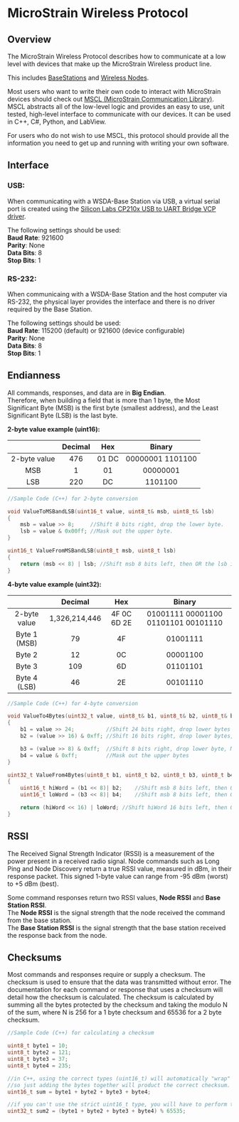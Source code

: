 # MicroStrain Wireless Protocol


## Overview

The MicroStrain Wireless Protocol describes how to communicate at a low level with devices that make up the MicroStrain Wireless product line.

This includes [BaseStations](http://www.microstrain.com/wireless/gateways) and [Wireless Nodes](http://www.microstrain.com/wireless/sensors).

Most users who want to write their own code to interact with MicroStrain devices should check out [MSCL (MicroStrain Communication Library)](http://lord-microstrain.github.io/MSCL/). MSCL abstracts all of the low-level logic and provides an easy to use, unit tested, high-level interface to communicate with our devices. It can be used in C++, C#, Python, and LabView.

For users who do not wish to use MSCL, this protocol should provide all the information you need to get up and running with writing your own software.

## Interface

### USB:
When communicating with a WSDA-Base Station via USB, a virtual serial port is created using the [Silicon Labs CP210x USB to UART Bridge VCP driver](https://www.silabs.com/products/mcu/Pages/USBtoUARTBridgeVCPDrivers.aspx).

The following settings should be used:
<br>**Baud Rate**: 921600
<br>**Parity**: None
<br>**Data Bits**: 8
<br>**Stop Bits**: 1

### RS-232:
When communicaing with a WSDA-Base Station and the host computer via RS-232, the physical layer provides the interface and there is no driver required by the Base Station.

The following settings should be used:
<br>**Baud Rate**: 115200 (default) or 921600 (device configurable)
<br>**Parity**: None
<br>**Data Bits**: 8
<br>**Stop Bits**: 1

## Endianness

All commands, responses, and data are in **Big Endian**.<br>
Therefore, when building a field that is more than 1 byte, the Most Significant Byte (MSB) is the first byte (smallest address), and the Least Significant Byte (LSB) is the last byte.

**2-byte value example (uint16):**

|            | Decimal   | Hex     | Binary |
| :----------:   | :-------: | :-----: | :-----------------: |
| 2-byte value   | 476       | 01 DC   | 00000001 1101100 |
| MSB            | 1         | 01      | 00000001 |
| LSB            | 220       | DC      | 1101100 |


```cpp
//Sample Code (C++) for 2-byte conversion

void ValueToMSBandLSB(uint16_t value, uint8_t& msb, uint8_t& lsb)
{
    msb = value >> 8;     //Shift 8 bits right, drop the lower byte.
    lsb = value & 0x00ff; //Mask out the upper byte.
}

uint16_t ValueFromMSBandLSB(uint8_t msb, uint8_t lsb)
{
    return (msb << 8) | lsb; //Shift msb 8 bits left, then OR the lsb in.
}
```

**4-byte value example (uint32):**

|            | Decimal       | Hex         | Binary 
|:----------:|:-------------:|:-----------:|:-----------------:
|2-byte value| 1,326,214,446 | 4F 0C 6D 2E | 01001111 00001100 01101101 00101110
|Byte 1 (MSB)| 79            | 4F          | 01001111
|Byte 2      | 12            | 0C          | 00001100
|Byte 3      | 109           | 6D          | 01101101
|Byte 4 (LSB)| 46            | 2E          | 00101110

```cpp
//Sample Code (C++) for 4-byte conversion

void ValueTo4Bytes(uint32_t value, uint8_t& b1, uint8_t& b2, uint8_t& b3, uint8_t& b4)
{
    b1 = value >> 24;          //Shift 24 bits right, drop lower bytes
    b2 = (value >> 16) & 0xff; //Shift 16 bits right, drop lower bytes, Mask out the upper bytes

    b3 = (value >> 8) & 0xff;  //Shift 8 bits right, drop lower byte, Mask out the upper bytes
    b4 = value & 0xff;         //Mask out the upper bytes
}

uint32_t ValueFrom4Bytes(uint8_t b1, uint8_t b2, uint8_t b3, uint8_t b4)
{
    uint16_t hiWord = (b1 << 8)| b2;    //Shift msb 8 bits left, then OR the lsb in.
    uint16_t loWord = (b3 << 8)| b4;    //Shift msb 8 bits left, then OR the lsb in.

    return (hiWord << 16) | loWord; //Shift hiWord 16 bits left, then OR the loWord in.
}
```
## RSSI

The Received Signal Strength Indicator (RSSI) is a measurement of the power present in a received radio signal.  Node commands such as Long Ping and Node Discovery return a true RSSI value, measured in dBm, in their response packet.  This signed 1-byte value can range from -95 dBm (worst) to +5 dBm (best). 

Some command responses return two RSSI values, **Node RSSI** and **Base Station RSSI**.<br>
The **Node RSSI** is the signal strength that the node received the command from the base station.<br>
The **Base Station RSSI** is the signal strength that the base station received the response back from the node.

## Checksums

Most commands and responses require or supply a checksum.  The checksum is used to ensure that the data was transmitted without error.  The documentation for each command or response that uses a checksum will detail how the checksum is calculated.  The checksum is calculated by summing all the bytes protected by the checksum and taking the modulo N of the sum, where N is 256 for a 1 byte checksum and 65536 for a 2 byte checksum.

```cpp
//Sample Code (C++) for calculating a checksum

uint8_t byte1 = 10;
uint8_t byte2 = 121;
uint8_t byte3 = 37;
uint8_t byte4 = 235;

//in C++, using the correct types (uint16_t) will automatically "wrap" for you,
//so just adding the bytes together will product the correct checksum.
uint16_t sum = byte1 + byte2 + byte3 + byte4;

//if you can't use the strict uint16_t type, you will have to perform the mod manually.
uint32_t sum2 = (byte1 + byte2 + byte3 + byte4) % 65535;
```
